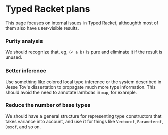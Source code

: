 # Typed Racket plans

This page focuses on internal issues in Typed Racket, althoughth most of them also have user-visible results.

### Purity analysis

We should recognize that, eg,  `(< a b)` is pure and eliminate it if the result is unused.

### Better inference

Use something like colored local type inference or the system described in Jesse Tov's dissertation to propagate much more type information.  This should avoid the need to annotate lambdas in `map`, for example.

### Reduce the number of base types

We should have a general structure for representing type constructors that takes variance into account, and use it for things like `Vectorof`, `Parameterof`, `Boxof`, and so on.
